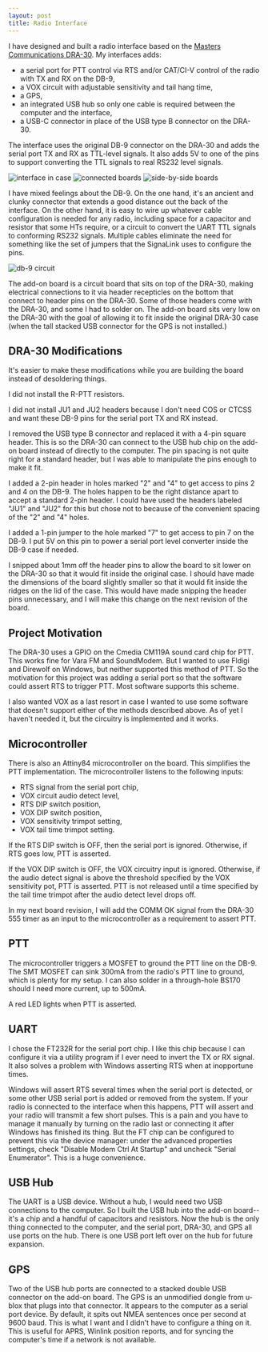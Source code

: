 ```yaml
---
layout: post
title: Radio Interface
---
```


I have designed and built a radio interface based on the [Masters Communications DRA-30](https://www.masterscommunications.com/products/radio-adapter/dra/dra30.html).
My interfaces adds:
- a serial port for PTT control via RTS and/or CAT/CI-V control of the radio with TX and RX on the DB-9,
- a VOX circuit with adjustable sensitivity and tail hang time,
- a GPS,
- an integrated USB hub so only one cable is required between the computer and the interface,
- a USB-C connector in place of the USB type B connector on the DRA-30.

The interface uses the original DB-9 connector on the DRA-30 and adds the serial port TX and RX as TTL-level signals.
It also adds 5V to one of the pins to support converting the TTL signals to real RS232 level signals.

![interface in case](interface-in-case.jpg)
![connected boards](connected-boards.jpg)
![side-by-side boards](side-by-side-boards.jpg)

I have mixed feelings about the DB-9.
On the one hand, it's an ancient and clunky connector that extends a good distance out the back of the interface.
On the other hand, it is easy to wire up whatever cable configuration is needed for any radio, including space for a capacitor and resistor that some HTs require, or a circuit to convert the UART TTL signals to conforming RS232 signals.
Multiple cables eliminate the need for something like the set of jumpers that the SignaLink uses to configure the pins.

![db-9 circuit](db-9-circuit.jpg)

The add-on board is a circuit board that sits on top of the DRA-30, making electrical connections to it via header recepticles on the bottom that connect to header pins on the DRA-30.
Some of those headers come with the DRA-30, and some I had to solder on.
The add-on board sits very low on the DRA-30 with the goal of allowing it to fit inside the original DRA-30 case (when the tall stacked USB connector for the GPS is not installed.)

## DRA-30 Modifications

It's easier to make these modifications while you are building the board instead of desoldering things.

I did not install the R-PTT resistors.

I did not install JU1 and JU2 headers because I don't need COS or CTCSS and want these DB-9 pins for the serial port TX and RX instead.

I removed the USB type B connector and replaced it with a 4-pin square header.
This is so the DRA-30 can connect to the USB hub chip on the add-on board instead of directly to the computer.
The pin spacing is not quite right for a standard header, but I was able to manipulate the pins enough to make it fit.

I added a 2-pin header in holes marked "2" and "4" to get access to pins 2 and 4 on the DB-9.
The holes happen to be the right distance apart to accept a standard 2-pin header.
I could have used the headers labeled "JU1" and "JU2" for this but chose not to because of the convenient spacing of the "2" and "4" holes.

I added a 1-pin jumper to the hole marked "7" to get access to pin 7 on the DB-9.
I put 5V on this pin to power a serial port level converter inside the DB-9 case if needed.

I snipped about 1mm off the header pins to allow the board to sit lower on the DRA-30 so that it would fit inside the original case.
I should have made the dimensions of the board slightly smaller so that it would fit inside the ridges on the lid of the case.
This would have made snipping the header pins unnecessary, and I will make this change on the next revision of the board.

## Project Motivation

The DRA-30 uses a GPIO on the Cmedia CM119A sound card chip for PTT.
This works fine for Vara FM and SoundModem.
But I wanted to use Fldigi and Direwolf on Windows, but neither supported this method of PTT.
So the motivation for this project was adding a serial port so that the software could assert RTS to trigger PTT.
Most software supports this scheme.

I also wanted VOX as a last resort in case I wanted to use some software that doesn't support either of the methods described above.
As of yet I haven't needed it, but the circuitry is implemented and it works.

## Microcontroller

There is also an Attiny84 microcontroller on the board.
This simplifies the PTT implementation.
The microcontroller listens to the following inputs:
- RTS signal from the serial port chip,
- VOX circuit audio detect level,
- RTS DIP switch position,
- VOX DIP switch position,
- VOX sensitivity trimpot setting,
- VOX tail time trimpot setting.

If the RTS DIP switch is OFF, then the serial port is ignored.
Otherwise, if RTS goes low, PTT is asserted.

If the VOX DIP switch is OFF, the VOX circuitry input is ignored.
Otherwise, if the audio detect signal is above the threshold specified by the VOX sensitivity pot, PTT is asserted.
PTT is not released until a time specified by the tail time trimpot after the audio detect level drops off.

In my next board revision, I will add the COMM OK signal from the DRA-30 555 timer as an input to the microcontroller as a requirement to assert PTT.

## PTT

The microcontroller triggers a MOSFET to ground the PTT line on the DB-9.
The SMT MOSFET can sink 300mA from the radio's PTT line to ground, which is plenty for my setup.
I can also solder in a through-hole BS170 should I need more current, up to 500mA.

A red LED lights when PTT is asserted.

## UART

I chose the FT232R for the serial port chip.
I like this chip because I can configure it via a utility program if I ever need to invert the TX or RX signal.
It also solves a problem with Windows asserting RTS when at inopportune times.

Windows will assert RTS several times when the serial port is detected, or some other USB serial port is added or removed from the system.
If your radio is connected to the interface when this happens, PTT will assert and your radio will transmit a few short pulses.
This is a pain and you have to manage it manually by turning on the radio last or connecting it after Windows has finished its thing.
But the FT chip can be configured to prevent this via the device manager: under the advanced properties settings, check "Disable Modem Ctrl At Startup" and uncheck "Serial Enumerator".
This is a huge convenience.

## USB Hub

The UART is a USB device.
Without a hub, I would need two USB connections to the computer.
So I built the USB hub into the add-on board--it's a chip and a handful of capacitors and resistors.
Now the hub is the only thing connected to the computer, and the serial port, DRA-30, and GPS all use ports on the hub.
There is one USB port left over on the hub for future expansion.

## GPS

Two of the USB hub ports are connected to a stacked double USB connector on the add-on board.
The GPS is an unmodified dongle from u-blox that plugs into that connector.
It appears to the computer as a serial port device.
By default, it spits out NMEA sentences once per second at 9600 baud.
This is what I want and I didn't have to configure a thing on it.
This is useful for APRS, Winlink position reports, and for syncing the computer's time if a network is not available.


